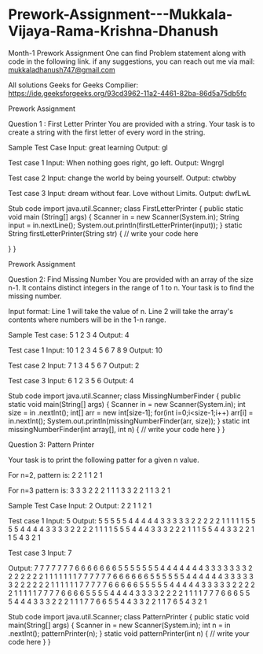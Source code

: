 # Prework-Assignment---Mukkala-Vijaya-Rama-Krishna-Dhanush
Month-1 Prework Assignment
One can find Problem statement along with code in the following link.
if any suggestions, you can reach out me via mail: mukkaladhanush747@gmail.com

All solutions Geeks for Geeks Compilier: https://ide.geeksforgeeks.org/93cd3962-11a2-4461-82ba-86d5a75db5fc

Prework Assignment



Question 1 : First Letter Printer
You are provided with a string.
Your task is to create a string with the first letter of every word in the string.

Sample Test Case
Input:
great learning
Output:
gl

Test case 1
Input:
When nothing goes right, go left.
Output:
Wngrgl

Test case 2
Input:
change the world by being yourself.
Output:
ctwbby

Test case 3
Input:
dream without fear. Love without Limits.
Output:
dwfLwL

Stub code
import java.util.Scanner;
class FirstLetterPrinter {
public static void main (String[] args) {
 Scanner in = new Scanner(System.in);
 String input = in.nextLine();
System.out.println(firstLetterPrinter(input));
}
static String firstLetterPrinter(String str) {
 // write your code here

 }
}

Prework Assignment

Question 2: Find Missing Number
You are provided with an array of the size n-1. It contains distinct integers in the range of 1 to n.
Your task is to find the missing number.

Input format:
Line 1 will take the value of n.
Line 2 will take the array's contents where numbers will be in the 1-n range.

Sample Test case:
5
1 2 3 4
Output:
4

Test case 1
Input:
10
1
2
3
4
5
6
7
8
9
Output:
10

Test case 2
Input:
7
1
3
4
5
6
7
Output:
2

Test case 3
Input:
6
1
2
3
5
6
Output:
4

Stub code
import java.util.Scanner;
class MissingNumberFinder {
 public static void main(String[] args) {
 Scanner in = new Scanner(System.in);
 int size = in .nextInt();
 int[] arr = new int[size-1];
 for(int i=0;i<size-1;i++)
 arr[i] = in.nextInt();
 System.out.println(missingNumberFinder(arr, size));
 }
 static int missingNumberFinder(int array[], int n) {
 // write your code here
 }
}



Question 3: Pattern Printer

Your task is to print the following patter for a given n value.

For n=2,
pattern is:
2 2 1 1
2 1

For n=3
pattern is:
3 3 3 2 2 2 1 1 1
3 3 2 2 1 1
3 2 1

Sample Test Case
Input:
2
Output:
2 2 1 1
2 1

Test case 1
Input:
5
Output:
5 5 5 5 5 4 4 4 4 4 3 3 3 3 3 2 2 2 2 2 1 1 1 1 1
5 5 5 5 4 4 4 4 3 3 3 3 2 2 2 2 1 1 1 1
5 5 5 4 4 4 3 3 3 2 2 2 1 1 1
5 5 4 4 3 3 2 2 1 1
5 4 3 2 1

Test case 3
Input:
7

Output:
7 7 7 7 7 7 7 6 6 6 6 6 6 6 5 5 5 5 5 5 5 4 4 4 4 4 4 4 3 3 3 3 3 3 3 2 2 2 2 2 2 2 1 1 1 1 1 1 1
7 7 7 7 7 7 6 6 6 6 6 6 5 5 5 5 5 5 4 4 4 4 4 4 3 3 3 3 3 3 2 2 2 2 2 2 1 1 1 1 1 1
7 7 7 7 7 6 6 6 6 6 5 5 5 5 5 4 4 4 4 4 3 3 3 3 3 2 2 2 2 2 1 1 1 1 1
7 7 7 7 6 6 6 6 5 5 5 5 4 4 4 4 3 3 3 3 2 2 2 2 1 1 1 1
7 7 7 6 6 6 5 5 5 4 4 4 3 3 3 2 2 2 1 1 1
7 7 6 6 5 5 4 4 3 3 2 2 1 1
7 6 5 4 3 2 1

Stub code
import java.util.Scanner;
class PatternPrinter {
 public static void main(String[] args) {
 Scanner in = new Scanner(System.in);
 int n = in .nextInt();
 patternPrinter(n);
 }
 static void patternPrinter(int n) {
 // write your code here
 }
}
